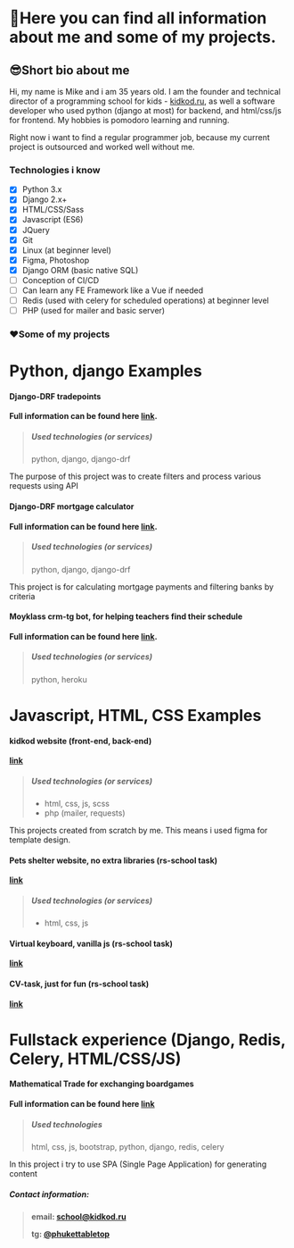 # 💬Here you can find all information about me and some of my projects.

## 😎Short bio about me
Hi, my name is Mike and i am 35 years old. I am the founder and technical director of a programming school for kids - [kidkod.ru](https://kidkod.ru), as well a software developer who used python (django at most) for backend, and html/css/js for frontend. My hobbies is pomodoro learning and running. 

Right now i want to find a regular programmer job, because my current project is outsourced and worked well without me.

### Technologies i know
- [x] Python 3.x
- [x] Django 2.x+
- [x] HTML/CSS/Sass
- [x] Javascript (ES6)
- [x] JQuery
- [x] Git
- [x] Linux (at beginner level)
- [x] Figma, Photoshop 
- [x] Django ORM (basic native SQL)
- [ ] Conception of CI/CD
- [ ] Can learn any FE Framework like a Vue if needed
- [ ] Redis (used with celery for scheduled operations) at beginner level    
- [ ] PHP (used for mailer and basic server) 

### ❤️Some of my projects

# Python, django Examples

#### Django-DRF tradepoints

**Full information can be found here [link](https://github.com/raferalston/rest-api-task-tradepoints).**

> ##### Used technologies (or services)
> python, django, django-drf

The purpose of this project was to create filters and process various requests using API

#### Django-DRF mortgage calculator

**Full information can be found here [link](https://github.com/raferalston/mortgage-rest-api-example).**

> ##### Used technologies (or services)
> python, django, django-drf

This project is for calculating mortgage payments and filtering banks by criteria

#### Moyklass crm-tg bot, for helping teachers find their schedule
**Full information can be found here [link](https://github.com/raferalston/crm-tg-heroku-bot).**
> ##### Used technologies (or services)
> python, heroku

# Javascript, HTML, CSS Examples
#### kidkod website (front-end, back-end)

**[link](https://kidkod.ru)**

> ##### Used technologies (or services)
>  - html, css, js, scss
>  - php (mailer, requests)

This projects created from scratch by me. This means i used figma for template design.

#### Pets shelter website, no extra libraries (rs-school task) 
**[link](https://rolling-scopes-school.github.io/raferalston-JSFE2022Q1/shelter/pages/main/)**
> ##### Used technologies (or services)
>  - html, css, js

#### Virtual keyboard, vanilla js (rs-school task)

**[link](https://raferalston.github.io/virtual-keyboard/keyboard)**

#### CV-task, just for fun (rs-school task)

**[link](https://raferalston.github.io/rsschool-cv/)**

# Fullstack experience (Django, Redis, Celery, HTML/CSS/JS)
#### Mathematical Trade for exchanging boardgames
**Full information can be found here [link](https://github.com/raferalston/mathtrade_pub)**

> ##### Used technologies
> html, css, js, bootstrap, python, django, redis, celery

In this project i try to use SPA (Single Page Application) for generating content

##### Contact information:
> 
> **email: school@kidkod.ru**
> 
> **tg: [@phukettabletop](https://t.me/phukettabletop)**
